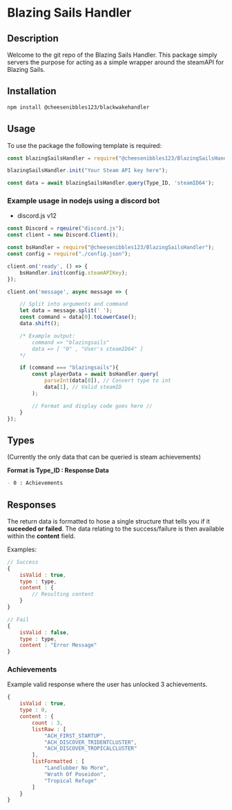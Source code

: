 # Blazing Sails Handler

## Description

Welcome to the git repo of the Blazing Sails Handler. This package simply servers the purpose for acting as a simple wrapper around the steamAPI for Blazing Sails.

## Installation

```bash
npm install @cheesenibbles123/blackwakehandler
```

## Usage

To use the package the following template is required:

```js
const blazingSailsHandler = require("@cheesenibbles123/BlazingSailsHandler");

blazingSailsHandler.init("Your Steam API key here");

const data = await blazingSailsHandler.query(Type_ID, 'steamID64');
```

### Example usage in nodejs using a discord bot

- discord.js v12

```js
const Discord = rqeuire("discord.js");
const client = new Discord.Client();

const bsHandler = require("@cheesenibbles123/BlazingSailsHandler");
const config = require("./config.json");

client.on('ready', () => {
	bsHandler.init(config.steamAPIKey);
});

client.on('message', async message => {

	// Split into arguments and command
	let data = message.split(' ');
	const command = data[0].toLowerCase();
	data.shift();

	/* Example output:
		command => "blazingsails"
		data => [ "0" , "User's steamID64" ]
	*/

	if (command === "blazingsails"){
		const playerData = await bsHandler.query(
			parseInt(data[0]), // Convert type to int
			data[1], // Valid steamID
		);

		// Format and display code goes here //
	}
});
```

## Types

(Currently the only data that can be queried is steam achievements)

**Format is Type_ID : Response Data**

```md
- 0 : Achievements
```

## Responses

The return data is formatted to hose a single structure that tells you if it **suceeded or failed**. The data relating to the success/failure is then available within the **content** field.

Examples:

```js
// Success
{
	isValid : true,
	type : type,
	content : {
		// Resulting content
	}
}

// Fail
{
	isValid : false,
	type : type,
	content : "Error Message"
}
```

### Achievements

Example valid response where the user has unlocked 3 achievements.

```js
{
	isValid : true,
	type : 0,
	content : {
		count : 3,
		listRaw : [
			"ACH_FIRST_STARTUP",
			"ACH_DISCOVER_TRIDENTCLUSTER",
			"ACH_DISCOVER_TROPICALCLUSTER"
		],
		listFormatted : [
			"Landlubber No More",
			"Wrath Of Poseidon",
			"Tropical Refuge"
		]
	}
}
```
